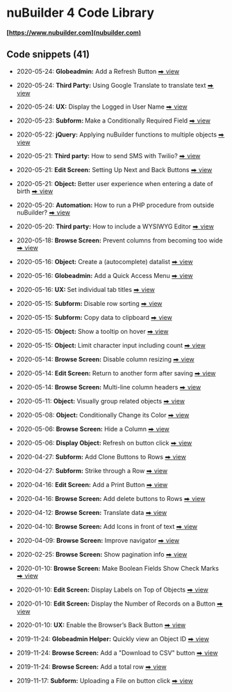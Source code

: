 # nuBuilder 4 Code Library

#### [https://www.nubuilder.com](nubuilder.com)


## Code snippets (41)


* 2020-05-24: <b>Globeadmin:</b> Add a Refresh Button [⮕ view](globeadmin_add_refresh_button)

* 2020-05-24: <b>Third Party:</b> Using Google Translate to translate text [⮕ view](third_party_google_translate)

* 2020-05-24: <b>UX:</b> Display the Logged in User Name [⮕ view](ux_display_user_name)

* 2020-05-23: <b>Subform: </b> Make a Conditionally Required Field [⮕ view](suform_conditionally_required_fields)

* 2020-05-22: <b>jQuery:</b> Applying nuBuilder functions to multiple objects [⮕ view](jquery_apply_functions_to_multiple_objects)

* 2020-05-21: <b>Third party:</b> How to send SMS with Twilio? [⮕ view](third_party_send_sms)

* 2020-05-21: <b>Edit Screen:</b> Setting Up Next and Back Buttons [⮕ view](edit_record_navigator)

* 2020-05-21: <b>Object:</b> Better user experience when entering a date of birth [⮕ view](object_enter_date_of_birth)

* 2020-05-20: <b>Automation:</b> How to run a PHP procedure from outside nuBuilder? [⮕ view](
automation_call_procedure_externally)
* 2020-05-20: <b>Third party:</b> How to include a WYSIWYG Editor [⮕ view](third_party_wysiwyg_trumbowyg)

* 2020-05-18: <b>Browse Screen:</b> Prevent columns from becoming too wide [⮕ view](browse_no_column_stretching)

* 2020-05-16: <b>Object:</b> Create a (autocomplete) datalist [⮕ view](object_create_datalist)

* 2020-05-16: <b>Globeadmin:</b> Add a Quick Access Menu [⮕ view](globeadmin_quick_access_menu)

* 2020-05-16: <b>UX: </b> Set individual tab titles [⮕ view](usability_set_tab_titles)

* 2020-05-15: <b>Subform:</b> Disable row sorting [⮕ view](subform_disable_sorting)

* 2020-05-15: <b>Subform:</b> Copy data to clipboard [⮕ view](subform_copy_to_clipboard)

* 2020-05-15: <b>Object:</b> Show a tooltip on hover [⮕ view](object_show_tooltip)

* 2020-05-15: <b>Object:</b> Limit character input including count [⮕ view](object_limit_characters)

* 2020-05-14: <b>Browse Screen:</b> Disable column resizing [⮕ view](browse_prevent_column_resize)

* 2020-05-14: <b>Edit Screen:</b> Return to another form after saving [⮕ view](edit_goto_previous_breadcrumb)

* 2020-05-14: <b>Browse Screen:</b> Multi-line column headers [⮕ view](browse_multiline_title)

* 2020-05-11: <b>Object:</b> Visually group related objects [⮕ view](object_visually_group)

* 2020-05-08: <b>Object:</b> Conditionally Change its Color [⮕ view](object_change_color)

* 2020-05-06: <b>Browse Screen:</b> </b> Hide a Column [⮕ view](browse_hide_column)

* 2020-05-06: <b>Display Object:</b></b>  Refresh on button click [⮕ view](display_object_refresh)

* 2020-04-27: <b>Subform:</b> Add Clone Buttons to Rows [⮕ view](subform_add_clone_button)

* 2020-04-27: <b>Subform:</b> Strike through a Row [⮕ view](subform_row_strike_through)

* 2020-04-16: <b>Edit Screen:</b> Add a Print Button [⮕ view](edit_add_print_button)

* 2020-04-16: <b>Browse Screen:</b> Add delete buttons to Rows [⮕ view](browse_add_delete_buttons)

* 2020-04-12: <b>Browse Screen:</b> Translate data [⮕ view](browse_translate_data)

* 2020-04-10: <b>Browse Screen:</b> Add Icons in front of text [⮕ view](browse_add_icon)

* 2020-04-09: <b>Browse Screen:</b> Improve navigator [⮕ view](browse_improve_navigator)

* 2020-02-25: <b>Browse Screen:</b> Show pagination info [⮕ view](browse_show_pagination_info)

* 2020-01-10: <b>Browse Screen:</b> Make Boolean Fields Show Check Marks [⮕ view](browse_show_check_marks)

* 2020-01-10: <b>Edit Screen:</b> Display Labels on Top of Objects [⮕ view](labels_display_on_top)

* 2020-01-10: <b>Edit Screen:</b> Display the Number of Records on a Button [⮕ view](button_display_number_of_records)

* 2020-01-10: <b>UX:</b> Enable the Browser’s Back Button [⮕ view](enable_back_button)

* 2019-11-24: <b>Globeadmin Helper:</b> Quickly view an Object ID [⮕ view](globeadmin_view_object_id)

* 2019-11-24: <b>Browse Screen:</b> Add a "Download to CSV" button [⮕ view](browse_download_to_csv)

* 2019-11-24: <b>Browse Screen:</b> Add a total row [⮕ view](https://github.com/smalos/nubuilder-code-snippets/tree/master/browse_total_rows)

* 2019-11-17: <b>Subform:</b> Uploading a File on button click [⮕ view](https://github.com/smalos/nubuilder-code-snippets/tree/master/upload_file_subform)
